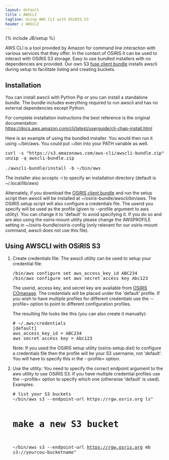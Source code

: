```yaml
---
layout: default
title : AWSCLI
tagline: Using AWS CLI with OSiRIS S3
header : AWSCLI
---
```

{% include JB/setup %}

AWS CLI is a tool provided by Amazon for command line interaction with various services that they offer.  In the context of OSiRIS it can be used to interact with OSiRIS S3 storage.  Easy to use bundled installers with no dependencies are provided.  Our own S3 <a href="s3fuse.html">fuse client bundle</a> installs awscli during setup to facilitate listing and creating buckets.  

<h2>Installation</h2>

You can install awscli with Python Pip or you can install a standalone bundle.  The bundle includes everything required to run awscli and has no external dependencies except Python.  

For complete installation instructions the best reference is the original documentation:  
<a href="https://docs.aws.amazon.com/cli/latest/userguide/cli-chap-install.html">https://docs.aws.amazon.com/cli/latest/userguide/cli-chap-install.html</a>

Here is an example of using the bundled installer.  You would then run it using ~/bin/aws.  You could put ~/bin into your PATH variable as well.  
<pre>
curl -s "https://s3.amazonaws.com/aws-cli/awscli-bundle.zip" -o "awscli-bundle.zip"
unzip -q awscli-bundle.zip

./awscli-bundle/install -b ~/bin/aws
</pre>

The installer also accepts -i to specify an installation directory (default is ~/.local/lib/aws)

Alternately, if you download the <a href="https://github.com/MI-OSiRIS/osiris-bundle/releases/latest/download/osiris-bundle.tgz">OSiRIS client bundle</a> and run the setup script then awscli will be installed at ~/osiris-bundle/awscli/bin/aws.  The OSiRIS setup script will also configure a credentials file.  The userid you specify will be used as the profile (given to --profile argument to aws utility).  You can change it to 'default' to avoid specifying it.  If you do so and are also using the osiris-mount utility please change the AWSPROFILE setting in ~/osiris-bundle/osiris-config (only relevant for our osiris-mount command, awscli does not use this file).    

<h2>Using AWSCLI with OSiRIS S3</h2>

<ol class="bolditem">
<li>
    <p>
        <span>Create credentials file: </span> The awscli utility can be used to setup your credential file:
    </p>
<pre>
/bin/aws configure set aws_access_key_id ABC234
/bin/aws configure set aws_secret_access_key Abc123
</pre>
<p>
    The userid, access key, and secret key are available from <a href="https://comanage.osris.org">OSiRIS COmanage</a>.  The credentials will be placed under the 'default' profile.  If you wish to have multiple profiles for different credentials use the --profile= option to point to different configuration profiles.
</p>

<p>The resulting file looks like this (you can also create it manually):</p>
<pre>
# ~/.aws/credentials 
[default]
aws_access_key_id = ABC234
aws_secret_access_key = Abc123
</pre>  
<span class='light-em'>Note: </span> If you used the OSiRIS setup utility (osiris-setup.dist) to configure a credentials file then the profile will be your S3 username, not 'default'.  You will have to specify this in the --profile= option.  
</li>
<li>
    <p>
        <span>Use the utility: </span> You need to specify the correct endpoint argument to the aws utility to use OSiRIS S3.  If you have multiple credential profiles use the --profile= option to specify which one (otherwise 'default' is used).  Examples:
    </p>
<pre>
# list your S3 buckets
~/bin/aws s3 --endpoint-url https://rgw.osris.org ls"

# make a new S3 bucket
~/bin/aws s3 --endpoint-url https://rgw.osris.org mb s3://yourcou-bucketname"
</pre>
</li>

